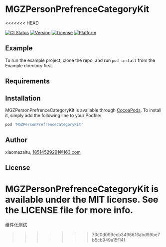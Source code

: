 # MGZPersonPrefrenceCategoryKit
<<<<<<< HEAD

[![CI Status](https://img.shields.io/travis/xiaomazaitu/MGZPersonPrefrenceCategoryKit.svg?style=flat)](https://travis-ci.org/xiaomazaitu/MGZPersonPrefrenceCategoryKit)
[![Version](https://img.shields.io/cocoapods/v/MGZPersonPrefrenceCategoryKit.svg?style=flat)](https://cocoapods.org/pods/MGZPersonPrefrenceCategoryKit)
[![License](https://img.shields.io/cocoapods/l/MGZPersonPrefrenceCategoryKit.svg?style=flat)](https://cocoapods.org/pods/MGZPersonPrefrenceCategoryKit)
[![Platform](https://img.shields.io/cocoapods/p/MGZPersonPrefrenceCategoryKit.svg?style=flat)](https://cocoapods.org/pods/MGZPersonPrefrenceCategoryKit)

## Example

To run the example project, clone the repo, and run `pod install` from the Example directory first.

## Requirements

## Installation

MGZPersonPrefrenceCategoryKit is available through [CocoaPods](https://cocoapods.org). To install
it, simply add the following line to your Podfile:

```ruby
pod 'MGZPersonPrefrenceCategoryKit'
```

## Author

xiaomazaitu, 18514529291@163.com

## License

MGZPersonPrefrenceCategoryKit is available under the MIT license. See the LICENSE file for more info.
=======
组件化测试
>>>>>>> 73c0d099ecb3496616abd99be7b5cb949a15f14f
